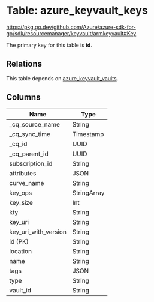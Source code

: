 # Table: azure_keyvault_keys

https://pkg.go.dev/github.com/Azure/azure-sdk-for-go/sdk/resourcemanager/keyvault/armkeyvault#Key

The primary key for this table is **id**.

## Relations
This table depends on [azure_keyvault_vaults](azure_keyvault_vaults.md).


## Columns
| Name          | Type          |
| ------------- | ------------- |
|_cq_source_name|String|
|_cq_sync_time|Timestamp|
|_cq_id|UUID|
|_cq_parent_id|UUID|
|subscription_id|String|
|attributes|JSON|
|curve_name|String|
|key_ops|StringArray|
|key_size|Int|
|kty|String|
|key_uri|String|
|key_uri_with_version|String|
|id (PK)|String|
|location|String|
|name|String|
|tags|JSON|
|type|String|
|vault_id|String|